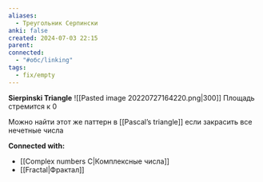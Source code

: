 ```yaml
---
aliases:
  - Треугольник Серпински
anki: false
created: 2024-07-03 22:15
parent: 
connected:
  - "#обс/linking"
tags:
  - fix/empty
---
```



**Sierpinski Triangle**
![[Pasted image 20220727164220.png|300]]
Площадь стремится к 0

Можно найти этот же паттерн в [[Pascal’s triangle]] если закрасить все нечетные числа




**Connected with:**
- [[Complex numbers C|Комплексные числа]]
- [[Fractal|Фрактал]]


